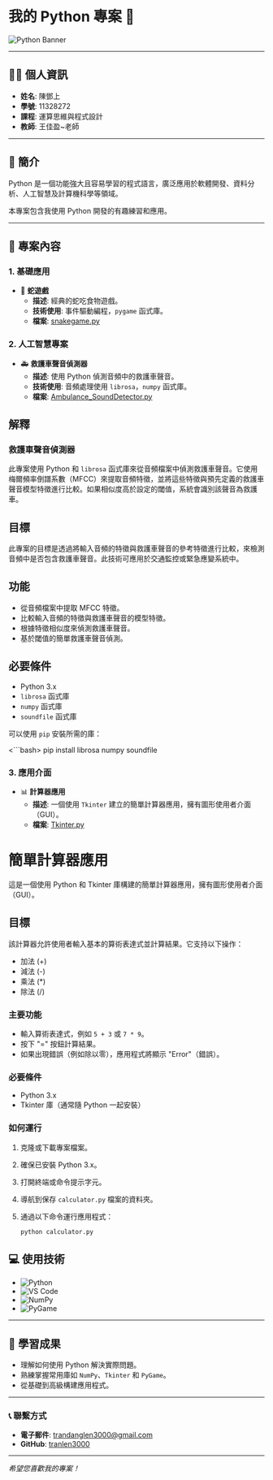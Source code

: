 # 我的 Python 專案 🚀

![Python Banner](https://via.placeholder.com/800x200.png?text=Python+Projects) <!-- 您可以換成其他圖片 -->

---

## 🧑‍💻 **個人資訊**

- **姓名**: 陳鄧上  
- **學號**: 11328272  
- **課程**: 運算思維與程式設計
- **教師**: 王佳盈~老師  

---

## 📌 **簡介**

Python 是一個功能強大且容易學習的程式語言，廣泛應用於軟體開發、資料分析、人工智慧及計算機科學等領域。

本專案包含我使用 Python 開發的有趣練習和應用。

---

## 📂 **專案內容**

### 1. **基礎應用**

- 🐍 **蛇遊戲**  
  - **描述**: 經典的蛇吃食物遊戲。  
  - **技術使用**: 事件驅動編程，`pygame` 函式庫。  
  - **檔案**: [snakegame.py](./snakegame.py)

### 2. **人工智慧專案**

- 🚑 **救護車聲音偵測器**  
  - **描述**: 使用 Python 偵測音頻中的救護車聲音。  
  - **技術使用**: 音頻處理使用 `librosa`，`numpy` 函式庫。  
  - **檔案**: [Ambulance_SoundDetector.py](./Ambulance_SoundDetector.py)

## 解釋

### 救護車聲音偵測器

此專案使用 Python 和 `librosa` 函式庫來從音頻檔案中偵測救護車聲音。它使用梅爾頻率倒譜系數（MFCC）來提取音頻特徵，並將這些特徵與預先定義的救護車聲音模型特徵進行比較。如果相似度高於設定的閾值，系統會識別該聲音為救護車。

## 目標

此專案的目標是透過將輸入音頻的特徵與救護車聲音的參考特徵進行比較，來檢測音頻中是否包含救護車聲音。此技術可應用於交通監控或緊急應變系統中。

## 功能

- 從音頻檔案中提取 MFCC 特徵。
- 比較輸入音頻的特徵與救護車聲音的模型特徵。
- 根據特徵相似度來偵測救護車聲音。
- 基於閾值的簡單救護車聲音偵測。

## 必要條件

- Python 3.x
- `librosa` 函式庫
- `numpy` 函式庫
- `soundfile` 函式庫

可以使用 `pip` 安裝所需的庫：

<```bash>
pip install librosa numpy soundfile

### 3. **應用介面**

- 📊 **計算器應用**  
  - **描述**: 一個使用 `Tkinter` 建立的簡單計算器應用，擁有圖形使用者介面（GUI）。  
  - **檔案**: [Tkinter.py](./Tkinter.py)

# 簡單計算器應用

這是一個使用 Python 和 Tkinter 庫構建的簡單計算器應用，擁有圖形使用者介面（GUI）。

## 目標

該計算器允許使用者輸入基本的算術表達式並計算結果。它支持以下操作：

- 加法 (+)
- 減法 (-)
- 乘法 (*)
- 除法 (/)

### 主要功能

- 輸入算術表達式，例如 `5 + 3` 或 `7 * 9`。
- 按下 "=" 按鈕計算結果。
- 如果出現錯誤（例如除以零），應用程式將顯示 "Error"（錯誤）。

### 必要條件

- Python 3.x
- Tkinter 庫（通常隨 Python 一起安裝）

### 如何運行

1. 克隆或下載專案檔案。
2. 確保已安裝 Python 3.x。
3. 打開終端或命令提示字元。
4. 導航到保存 `calculator.py` 檔案的資料夾。
5. 通過以下命令運行應用程式：

   ```bash
   python calculator.py

## 💻 **使用技術**

- ![Python](https://img.shields.io/badge/-Python-3776AB?logo=python&logoColor=white&style=flat-square)
- ![VS Code](https://img.shields.io/badge/-VSCode-007ACC?logo=visual-studio-code&logoColor=white&style=flat-square)
- ![NumPy](https://img.shields.io/badge/-NumPy-013243?logo=numpy&logoColor=white&style=flat-square)
- ![PyGame](https://img.shields.io/badge/-PyGame-3776AB?logo=python&logoColor=white&style=flat-square)

---

## 🎯 **學習成果**

- 理解如何使用 Python 解決實際問題。  
- 熟練掌握常用庫如 `NumPy`、`Tkinter` 和 `PyGame`。  
- 從基礎到高級構建應用程式。  

---

### 📞 **聯繫方式**

- **電子郵件**: <trandanglen3000@gmail.com>
- **GitHub**: [tranlen3000](https://github.com/tranlen3000)

---

*希望您喜歡我的專案！*
